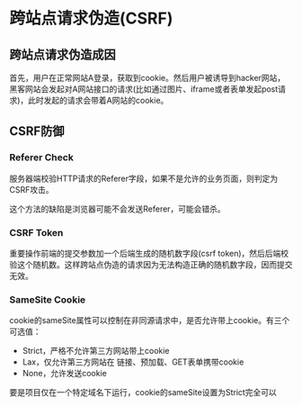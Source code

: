 # 跨站点请求伪造(CSRF)

## 跨站点请求伪造成因

首先，用户在正常网站A登录，获取到cookie。然后用户被诱导到hacker网站，黑客网站会发起对A网站接口的请求(比如通过图片、iframe或者表单发起post请求)，此时发起的请求会带着A网站的cookie。

## CSRF防御

### Referer Check

服务器端校验HTTP请求的Referer字段，如果不是允许的业务页面，则判定为CSRF攻击。

这个方法的缺陷是浏览器可能不会发送Referer，可能会错杀。

### CSRF Token

重要操作前端的提交参数加一个后端生成的随机数字段(csrf token)，然后后端校验这个随机数。这样跨站点伪造的请求因为无法构造正确的随机数字段，因而提交无效。

### SameSite Cookie

cookie的sameSite属性可以控制在非同源请求中，是否允许带上cookie。有三个可选值：

* Strict，严格不允许第三方网站带上cookie
* Lax，仅允许第三方网站在 链接、预加载、GET表单携带cookie
* None，允许发送cookie

要是项目仅在一个特定域名下运行，cookie的sameSite设置为Strict完全可以
